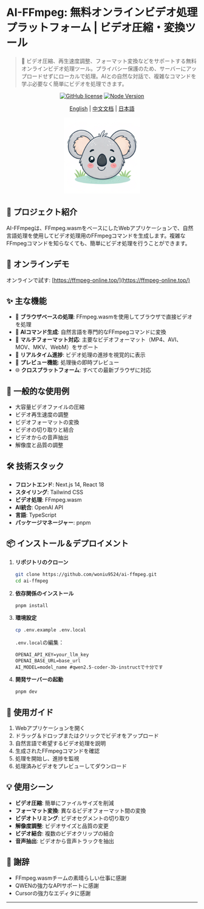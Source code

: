 # AI-FFmpeg: 無料オンラインビデオ処理プラットフォーム | ビデオ圧縮・変換ツール

> 🎥 ビデオ圧縮、再生速度調整、フォーマット変換などをサポートする無料オンラインビデオ処理ツール。プライバシー保護のため、サーバーにアップロードせずにローカルで処理。AIとの自然な対話で、複雑なコマンドを学ぶ必要なく簡単にビデオを処理できます。

<div align="center">

[![GitHub license](https://img.shields.io/github/license/your-username/ai-ffmpeg)](https://github.com/your-username/ai-ffmpeg/blob/main/LICENSE)
[![Node Version](https://img.shields.io/badge/node-%3E%3D18-brightgreen)](https://nodejs.org)

[English](../README.md) | [中文文档](README-zh.md) | [日本語](README-ja.md)

</div>

<p align="center">
  <img src="../public/logo.png" alt="AI-FFmpeg Logo" width="200"/>
</p>

## 🚀 プロジェクト紹介

AI-FFmpegは、FFmpeg.wasmをベースにしたWebアプリケーションで、自然言語処理を使用してビデオ処理用のFFmpegコマンドを生成します。複雑なFFmpegコマンドを知らなくても、簡単にビデオ処理を行うことができます。

## 🚀 オンラインデモ

オンラインで試す: [https://ffmpeg-online.top/](https://ffmpeg-online.top/)

## ✨ 主な機能

- 🎥 **ブラウザベースの処理**: FFmpeg.wasmを使用してブラウザで直接ビデオを処理
- 🤖 **AIコマンド生成**: 自然言語を専門的なFFmpegコマンドに変換
- 📁 **マルチフォーマット対応**: 主要なビデオフォーマット（MP4、AVI、MOV、MKV、WebM）をサポート
- 🔄 **リアルタイム進捗**: ビデオ処理の進捗を視覚的に表示
- 👀 **プレビュー機能**: 処理後の即時プレビュー
- 🌐 **クロスプラットフォーム**: すべての最新ブラウザに対応

## 🎯 一般的な使用例

- 大容量ビデオファイルの圧縮
- ビデオ再生速度の調整
- ビデオフォーマットの変換
- ビデオの切り取りと結合
- ビデオからの音声抽出
- 解像度と品質の調整

## 🛠️ 技術スタック

- **フロントエンド**: Next.js 14, React 18
- **スタイリング**: Tailwind CSS
- **ビデオ処理**: FFmpeg.wasm
- **AI統合**: OpenAI API
- **言語**: TypeScript
- **パッケージマネージャー**: pnpm

## 📦 インストール＆デプロイメント

1. **リポジトリのクローン**
   ```bash
   git clone https://github.com/woniu9524/ai-ffmpeg.git
   cd ai-ffmpeg
   ```

2. **依存関係のインストール**
   ```bash
   pnpm install
   ```

3. **環境設定**
   ```bash
   cp .env.example .env.local
   ```
   `.env.local`の編集：
   ```
   OPENAI_API_KEY=your_llm_key
   OPENAI_BASE_URL=base_url
   AI_MODEL=model_name #qwen2.5-coder-3b-instructで十分です
   ```

4. **開発サーバーの起動**
   ```bash
   pnpm dev
   ```

## 🎯 使用ガイド

1. Webアプリケーションを開く
2. ドラッグ＆ドロップまたはクリックでビデオをアップロード
3. 自然言語で希望するビデオ処理を説明
4. 生成されたFFmpegコマンドを確認
5. 処理を開始し、進捗を監視
6. 処理済みビデオをプレビューしてダウンロード

## 💡 使用シーン

- **ビデオ圧縮**: 簡単にファイルサイズを削減
- **フォーマット変換**: 異なるビデオフォーマット間の変換
- **ビデオトリミング**: ビデオセグメントの切り取り
- **解像度調整**: ビデオサイズと品質の変更
- **ビデオ結合**: 複数のビデオクリップの結合
- **音声抽出**: ビデオから音声トラックを抽出

## 🙏 謝辞

- FFmpeg.wasmチームの素晴らしい仕事に感謝
- QWENの強力なAPIサポートに感謝
- Cursorの強力なエディタに感謝

--- 